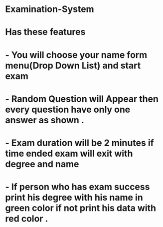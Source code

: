 # Examination-System
# Has  these features 
# - You will choose your name form menu(Drop Down List) and start exam 
#  - Random Question will Appear then every question have only one  answer as shown . 
 # - Exam duration will be 2 minutes if time ended exam will exit with  degree and name  
 # - If person who has exam success print his degree with his name in green  color if not print his data with red color . 